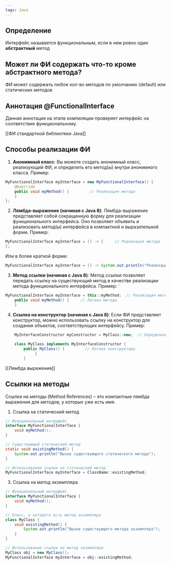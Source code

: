 ```yaml
---
tags: Java 
--- 
```

## Определение
Интерфейс называется функциональным, если в нем ровно один **абстрактный** метод
## Может ли ФИ содержать что-то кроме абстрактного метода?
ФИ может содержать любое кол-во методов по умолчанию (default) или статических методов

## Аннотация @FunctionalInterface
Данная аннотация на этапе компиляции проверяет интерфейс на соответствие функциональному.

 [[ФИ стандартной библиотеки Java]]

## Способы реализации ФИ
1. **Анонимный класс**: Вы можете создать анонимный класс, реализующий ФИ, и определить его метод(ы) внутри анонимного класса. Пример:

```java
MyFunctionalInterface myInterface = new MyFunctionalInterface() {    
	@Override     
	public void myMethod() {         // Реализация метода     
	} 
};
```

2. **Лямбда-выражение (начиная с Java 8)**: Лямбда-выражение представляет собой сокращенную форму для реализации функционального интерфейса. Оно позволяет объявить и реализовать метод(ы) интерфейса в компактной и выразительной форме. Пример:

  ``` java
  MyFunctionalInterface myInterface = () -> {     // Реализация метода 
  };
  ```

Или в более краткой форме:

```java
MyFunctionalInterface myInterface = () -> System.out.println("Реализация метода");
```

3. **Метод ссылки (начиная с Java 8)**: Метод ссылки позволяет передать ссылку на существующий метод в качестве реализации метода функционального интерфейса. Пример:
`
```java
MyFunctionalInterface myInterface = this::myMethod;  // Реализация метода
	public void myMethod() {     // Логика метода 
	}
```

4. **Ссылка на конструктор (начиная с Java 8)**: Если ФИ представляет конструктор, можно использовать ссылку на конструктор для создания объектов, соответствующих интерфейсу. Пример:

```java
    MyInterfaceConstructor myConstructor = MyClass::new;  // Определение класса, соответствующего функциональному интерфейсу 
    
    class MyClass implements MyInterfaceConstructor {     
	    public MyClass() {         // Логика конструктора
	         }
	    }
```

[[Лямбда выражения]]

## Ссылки на методы
Ссылки на методы (Method References) – это компактные лямбда выражения для методов, у которых уже есть имя. 
1. Ссылка на статический метод
```java
// Функциональный интерфейс
interface MyFunctionalInterface {
    void myMethod();
}

// Существующий статический метод
static void existingMethod() {
    System.out.println("Вызов существующего статического метода");
}

// Использование ссылки на статический метод
MyFunctionalInterface myInterface = ClassName::existingMethod;

```
3. Ссылка на метод экземпляра
```java
// Функциональный интерфейс
interface MyFunctionalInterface {
    void myMethod();
}

// Класс, у которого есть метод экземпляра
class MyClass {
    void existingMethod() {
        System.out.println("Вызов существующего метода экземпляра");
    }
}

// Использование ссылки на метод экземпляра
MyClass obj = new MyClass();
MyFunctionalInterface myInterface = obj::existingMethod;

```

